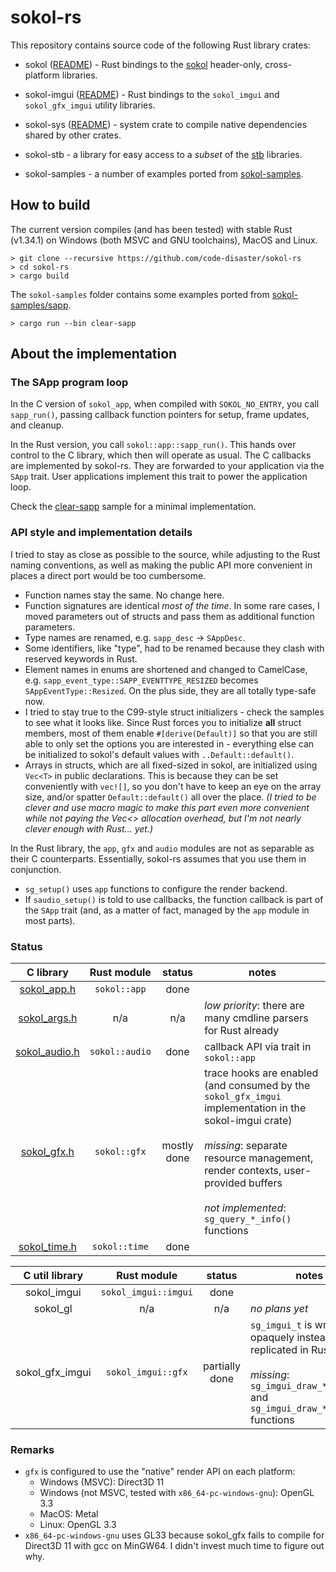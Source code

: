 # sokol-rs

This repository contains source code of the following Rust library crates:

- sokol ([README](sokol/)) - Rust bindings to the [sokol][sokol] header-only, cross-platform libraries.
- sokol-imgui ([README](sokol-imgui/)) - Rust bindings to the `sokol_imgui` and `sokol_gfx_imgui` utility libraries.
- sokol-sys ([README](sokol-sys/)) - system crate to compile native dependencies shared by other crates.


- sokol-stb - a library for easy access to a _subset_ of the [stb][stb] libraries.
- sokol-samples - a number of examples ported from [sokol-samples][sokol-samples].

[imgui]: https://github.com/ocornut/imgui
[sokol]: https://github.com/floooh/sokol
[sokol-samples]: https://github.com/floooh/sokol-samples
[stb]: https://github.com/nothings/stb

## How to build

The current version compiles (and has been tested) with stable Rust (v1.34.1) on Windows (both MSVC and GNU toolchains), MacOS and Linux.

~~~
> git clone --recursive https://github.com/code-disaster/sokol-rs
> cd sokol-rs
> cargo build
~~~

The `sokol-samples` folder contains some examples ported from [sokol-samples/sapp](https://github.com/floooh/sokol-samples/tree/master/sapp).

~~~
> cargo run --bin clear-sapp 
~~~

## About the implementation

### The __SApp__ program loop

In the C version of `sokol_app`, when compiled with `SOKOL_NO_ENTRY`, you call `sapp_run()`, passing callback function pointers for setup, frame updates, and cleanup.

In the Rust version, you call `sokol::app::sapp_run()`. This hands over control to the C library, which then will operate as usual. The C callbacks are implemented by sokol-rs. They are forwarded to your application via the `SApp` trait. User applications implement this trait to power the application loop.

Check the [clear-sapp](https://github.com/code-disaster/sokol-rs/blob/master/sokol-samples/clear-sapp/src/main.rs) sample for a minimal implementation.

### API style and implementation details

I tried to stay as close as possible to the source, while adjusting to the Rust naming conventions, as well as making the public API more convenient in places a direct port would be too cumbersome.

- Function names stay the same. No change here.
- Function signatures are identical _most of the time_. In some rare cases, I moved parameters out of structs and pass them as additional function parameters.
- Type names are renamed, e.g. `sapp_desc` -> `SAppDesc`.
- Some identifiers, like "type", had to be renamed because they clash with reserved keywords in Rust.
- Element names in enums are shortened and changed to CamelCase, e.g. `sapp_event_type::SAPP_EVENTTYPE_RESIZED` becomes `SAppEventType::Resized`. On the plus side, they are all totally type-safe now.
- I tried to stay true to the C99-style struct initializers - check the samples to see what it looks like. Since Rust forces you to initialize __all__ struct members, most of them enable `#[derive(Default)]` so that you are still able to only set the options you are interested in - everything else can be initialized to sokol's default values with `..Default::default()`.
- Arrays in structs, which are all fixed-sized in sokol, are initialized using `Vec<T>` in public declarations. This is because they can be set conveniently with `vec![]`, so you don't have to keep an eye on the array size, and/or spatter `Default::default()` all over the place. _(I tried to be clever and use macro magic to make this part even more convenient while not paying the Vec<> allocation overhead, but I'm not nearly clever enough with Rust... yet.)_

In the Rust library, the `app`, `gfx` and `audio` modules are not as separable as their C counterparts. Essentially, sokol-rs assumes that you use them in conjunction.

- `sg_setup()` uses `app` functions to configure the render backend.
- If `saudio_setup()` is told to use callbacks, the function callback is part of the `SApp` trait (and, as a matter of fact, managed by the `app` module in most parts).

### Status

C library | Rust module | status | notes
:---: | :---: | :---: | ---
[sokol_app.h](https://github.com/floooh/sokol/blob/master/sokol_app.h) | `sokol::app` | done |
[sokol_args.h](https://github.com/floooh/sokol/blob/master/sokol_args.h) | n/a | n/a | _low priority_: there are many cmdline parsers for Rust already
[sokol_audio.h](https://github.com/floooh/sokol/blob/master/sokol_audio.h) | `sokol::audio` | done | callback API via trait in `sokol::app`
[sokol_gfx.h](https://github.com/floooh/sokol/blob/master/sokol_gfx.h) | `sokol::gfx` | mostly done | trace hooks are enabled (and consumed by the `sokol_gfx_imgui` implementation in the sokol-imgui crate)<br><br>_missing_: separate resource management, render contexts, user-provided buffers<br><br>_not implemented_: `sg_query_*_info()` functions  
[sokol_time.h](https://github.com/floooh/sokol/blob/master/sokol_time.h) | `sokol::time` | done |

C util library | Rust module | status | notes
:---: | :---: | :---: | ---
sokol_imgui | `sokol_imgui::imgui` | done |
sokol_gl | n/a | n/a | _no plans yet_
sokol_gfx_imgui | `sokol_imgui::gfx` | partially<br>done | `sg_imgui_t` is wrapped opaquely instead of replicated in Rust<br><br>_missing_: `sg_imgui_draw_*_content` and `sg_imgui_draw_*_window` functions

### Remarks

- `gfx` is configured to use the "native" render API on each platform:
  - Windows (MSVC): Direct3D 11
  - Windows (not MSVC, tested with `x86_64-pc-windows-gnu`): OpenGL 3.3
  - MacOS: Metal
  - Linux: OpenGL 3.3
- `x86_64-pc-windows-gnu` uses GL33 because sokol_gfx fails to compile for Direct3D 11 with gcc on MinGW64. I didn't invest much time to figure out why.
